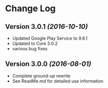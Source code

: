 Change Log
==========

Version 3.0.1 *(2016-10-10)*
----------------------------
* Updated Google Play Service to 9.6.1
* Updated to Core 3.0.2
* various bug fixes

Version 3.0.0 *(2016-08-01)*
-----------------------------
* Complete ground-up rewrite
* See ReadMe.md for detailed use information 

